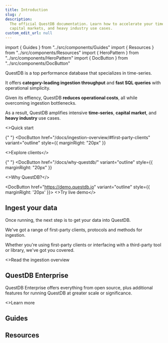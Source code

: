 ```yaml
---
title: Introduction
slug: /
description:
  The official QuestDB documentation. Learn how to accelerate your time-series,
  capital markets, and heavy industry use cases.
custom_edit_url: null
---
```


import { Guides } from "../src/components/Guides"
import { Resources } from "../src/components/Resources"
import { HeroPattern } from "../src/components/HeroPattern"
import { DocButton } from "../src/components/DocButton"

QuestDB is a top performance database that specializes in time-series.

It offers **category-leading ingestion throughput** and **fast SQL queries**
with operational simplicity.

Given its effiency, QuestDB **reduces operational costs**, all while overcoming
ingestion bottlenecks.

As a result, QuestDB amplifies intensive **time-series**, **capital market**,
and **heavy industry** use cases.

<div className="not-prose mb-16 mt-6 flex gap-3">
  <DocButton href="/quick-start" arrow="right" style={{ marginRight: '20px' }}>
    <>Quick start</>
  </DocButton>

{" "}
<DocButton
  href="/docs/ingestion-overview/#first-party-clients"
  variant="outline"
  style={{ marginRight: "20px" }}
>
  <>Explore clients</>
</DocButton>

{" "}
<DocButton
  href="/docs/why-questdb/"
  variant="outline"
  style={{ marginRight: "20px" }}
>
  <>Why QuestDB?</>
</DocButton>

  <DocButton href="https://demo.questdb.io" variant="outline" style={{ marginRight: '20px' }}>
    <>Try live demo</>
  </DocButton>
</div>

## Ingest your data

Once running, the next step is to get your data into QuestDB.

We've got a range of first-party clients, protocols and methods for ingestion.

Whether you're using first-party clients or interfacing with a third-party tool
or library, we've got you covered.

<div className="not-prose">
  <DocButton href="/docs/ingestion-overview/" variant="text" arrow="right">
    <>Read the ingestion overview</>
  </DocButton>
</div>

## QuestDB Enterprise

QuestDB Enterprise offers everything from open source, plus additional features
for running QuestDB at greater scale or significance.

<div className="not-prose">
  <DocButton href="/enterprise/" absolute variant="text" arrow="right">
    <>Learn more</>
  </DocButton>
</div>

## Guides

<Guides />

## Resources

<Resources />
